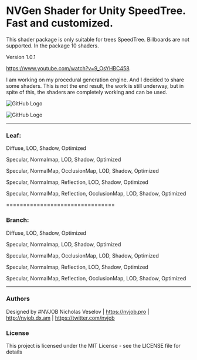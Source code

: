 # NVGen Shader for Unity SpeedTree. Fast and customized.

This shader package is only suitable for trees SpeedTree. Billboards are not supported. In the package 10 shaders.

Version 1.0.1 

https://www.youtube.com/watch?v=9_OsYHBC458

I am working on my procedural generation engine. And I decided to share some shaders. This is not the end result, the work is still underway, but in spite of this, the shaders are completely working and can be used.

![GitHub Logo](https://lh3.googleusercontent.com/gYBpbZbqEIP-f06UX_7fSfziRrMF3ON77ih1WrYs7f7LhchYVIIe_BiFYquwL5L9LAaKze71G3eh2GL-e9TMXuL6XHFzg-HegpLDokqw_eb7TgReypI_2xdlFtrtOZe5sg305rsEnime2706NulDyvl9SO1tEcQl692q5D8Afc7gOH9637E9ns4jB52cuXdaDndk7D7mX7VpFSqv6wBNziOs7eN3KXFrh5bVmB_Au0rEYuZC9kcIlF_cKYBzkPz27TyU80JboGrgBibR57HQUk7EfV_wOGAnPbcdpydZ2UjDlT3yHCyZbcQSyZZnfsCGONrjS8bN4WxoY4dmTRdILj4l1B6t_W0RXZUjdV_54K480KvFdgYjkj3qLeBRa_Im1lbTXZ95HSlGFNn3beg-Hh8imSRu6MVJivOJNUn9ucxgwYTJcNpqUU60BG6-yFwYLdyOOYGeLj7BB6BuFOxqFfj0t_DXWOrae51gIxPwdTiVvKrfJ-Nv54sj-ZxYcEvetI0wpraWqhrovqLgodwpUg0bfubGDW0z9nKsns8I3p0IEZnV-NQgmipjDkFLY58TUswiN4rA3jp_SFJjC-tMo3L3kiFIfHjgIcGT8rtmWgzZR1dh1JNqcgXtCVMbMC4Wf-5j5IAhmOKpmSNF5Goqux2aEhsapMjZTJRBFmOT8ZOvISDKb5XYUAZQ61VcydNU5WPM0GGBH6J8A4wc5edEwMxY=w1638-h907-no)

![GitHub Logo](https://lh3.googleusercontent.com/mDzKmEJZSEhjLCJNQlSG6y92DELuVTguNBlq7aAazg1UpLmQtUYUNhYGS1h1cSPmttgk0eh3EHZRQo_ObJ8LlE1rOpWDy96uCosXxHXTFSpQt_GiGpeEiRYUGv8nNzThZJC9bolYCecgW6VZ7QwLos3KtAAWAskrA6HpP5QkmZ1J2yKt_iI2wRtH4PJh2VaVBaUJGeB2aDN7e5EwA4-9Nw5FLF-izoiuJ5Jeo_dqPFiDhxLkNTO2ys_Vaxn5mUbR-iekw3JtSXc3AiCzcH5Gyuh_5Vrweqh-szhru0aFyLNNqBlsyBpdYrLQeWcwLJ_YFGTnMEX9bTGrJ2FpSanfSm1awTr9AkGDDd1_pefRpaiU8N6tS2mcvLoTKsoW-ruTj7OZRqfmgT4ENvHT9Mbi1QcqfPNC4WoJCP1f0XV32-bHzy7_R9R40b_IDnIrS8AvQQlbFTVRZY22ySWfG6J6Zoa7T53FRtBA5zLGkMF2ab60yGrQPv4BKhtWHu--jWgWDUS7E_qS-KFNOyLwlK5ITZtRmrKE471yUsGGSW9mGThrlHGdmPG2Y2qB3SgCc3A2tC5_nYpXOXZUBa60ctm62U_o0NYdZRUWl5-cGDRB0InuW8GMevafztkpTqHfq8fxbA6IaD8Ax4cOdHPJJZ8mJAcHGUKkO-RPduQnPqLgD_g1hIr89SbU0Ur73CJ5wNAKXnto6LxSf9oKqa58PDUCvAFX=w1145-h742-no)

------------------------------------

### Leaf:

Diffuse, LOD, Shadow, Optimized

Specular, Normalmap, LOD, Shadow, Optimized

Specular, NormalMap, OcclusionMap, LOD, Shadow, Optimized

Specular, Normalmap, Reflection, LOD, Shadow, Optimized

Specular, NormalMap, Reflection, OcclusionMap, LOD, Shadow, Optimized

================================

### Branch:

Diffuse, LOD, Shadow, Optimized

Specular, Normalmap, LOD, Shadow, Optimized

Specular, NormalMap, OcclusionMap, LOD, Shadow, Optimized

Specular, Normalmap, Reflection, LOD, Shadow, Optimized

Specular, NormalMap, Reflection, OcclusionMap, LOD, Shadow, Optimized

------------------------------------

### Authors
Designed by #NVJOB Nicholas Veselov | https://nvjob.pro | http://nvjob.dx.am | https://twitter.com/nvjob

### License
This project is licensed under the MIT License - see the LICENSE file for details
